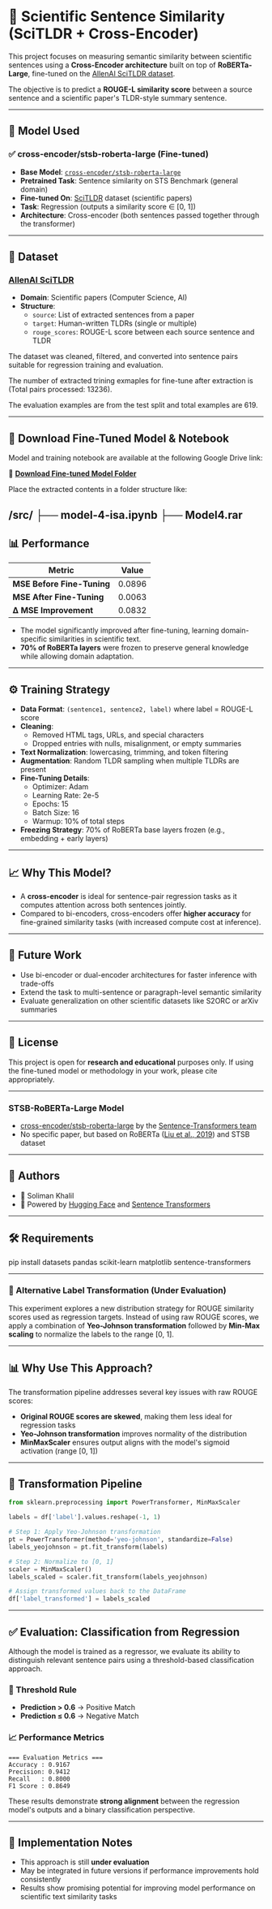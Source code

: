 # 🔬 Scientific Sentence Similarity (SciTLDR + Cross-Encoder)

This project focuses on measuring semantic similarity between scientific sentences using a **Cross-Encoder architecture** built on top of **RoBERTa-Large**, fine-tuned on the [AllenAI SciTLDR dataset](https://huggingface.co/datasets/allenai/scitldr).

The objective is to predict a **ROUGE-L similarity score** between a source sentence and a scientific paper's TLDR-style summary sentence.

---

## 🧠 Model Used

### ✅ cross-encoder/stsb-roberta-large (Fine-tuned)

- **Base Model**: [`cross-encoder/stsb-roberta-large`](https://huggingface.co/cross-encoder/stsb-roberta-large)
- **Pretrained Task**: Sentence similarity on STS Benchmark (general domain)
- **Fine-tuned On**: [SciTLDR](https://huggingface.co/datasets/allenai/scitldr) dataset (scientific papers)
- **Task**: Regression (outputs a similarity score ∈ [0, 1])
- **Architecture**: Cross-encoder (both sentences passed together through the transformer)

---

## 📂 Dataset

### [AllenAI SciTLDR](https://huggingface.co/datasets/allenai/scitldr)

- **Domain**: Scientific papers (Computer Science, AI)
- **Structure**:
  - `source`: List of extracted sentences from a paper
  - `target`: Human-written TLDRs (single or multiple)
  - `rouge_scores`: ROUGE-L score between each source sentence and TLDR


The dataset was cleaned, filtered, and converted into sentence pairs suitable for regression training and evaluation.

The number of extracted trining exmaples for fine-tune after extraction is (Total pairs processed: 13236).

The evaluation examples are from the test split and total examples are 619.

---

## 🔗 Download Fine-Tuned Model & Notebook

Model and training notebook are available at the following Google Drive link:

📁 **[Download Fine-tuned Model Folder](https://drive.google.com/drive/folders/1cjlEGUWfSdFMzCa2E7YD6bhdCTJc8C07?usp=sharing)**

Place the extracted contents in a folder structure like:

/src/
├── model-4-isa.ipynb
├── Model4.rar
---

## 📊 Performance

| Metric                    | Value   |
|---------------------------|---------|
| **MSE Before Fine-Tuning** | 0.0896  |
| **MSE After Fine-Tuning**  | 0.0063  |
| **Δ MSE Improvement**      | 0.0832  |

- The model significantly improved after fine-tuning, learning domain-specific similarities in scientific text.
- **70% of RoBERTa layers** were frozen to preserve general knowledge while allowing domain adaptation.

---

## ⚙️ Training Strategy

- **Data Format**: `(sentence1, sentence2, label)` where label = ROUGE-L score
- **Cleaning**:
  - Removed HTML tags, URLs, and special characters
  - Dropped entries with nulls, misalignment, or empty summaries
- **Text Normalization**: lowercasing, trimming, and token filtering
- **Augmentation**: Random TLDR sampling when multiple TLDRs are present
- **Fine-Tuning Details**:
  - Optimizer: Adam
  - Learning Rate: 2e-5
  - Epochs: 15
  - Batch Size: 16
  - Warmup: 10% of total steps
- **Freezing Strategy**: 70% of RoBERTa base layers frozen (e.g., embedding + early layers)

---

## 📈 Why This Model?

- A **cross-encoder** is ideal for sentence-pair regression tasks as it computes attention across both sentences jointly.
- Compared to bi-encoders, cross-encoders offer **higher accuracy** for fine-grained similarity tasks (with increased compute cost at inference).

---

## 🔮 Future Work

- Use bi-encoder or dual-encoder architectures for faster inference with trade-offs
- Extend the task to multi-sentence or paragraph-level semantic similarity
- Evaluate generalization on other scientific datasets like S2ORC or arXiv summaries

---

## 📝 License

This project is open for **research and educational** purposes only. If using the fine-tuned model or methodology in your work, please cite appropriately.

---


### STSB-RoBERTa-Large Model

- [cross-encoder/stsb-roberta-large](https://huggingface.co/cross-encoder/stsb-roberta-large) by the [Sentence-Transformers team](https://www.sbert.net/)
- No specific paper, but based on RoBERTa ([Liu et al., 2019](https://arxiv.org/abs/1907.11692)) and STSB dataset

---

## 🧠 Authors

- 🔬 Soliman Khalil  
- 🤖 Powered by [Hugging Face](https://huggingface.co) and [Sentence Transformers](https://www.sbert.net/)

---

## 🛠 Requirements


pip install datasets pandas scikit-learn matplotlib sentence-transformers

---

### 🧪 Alternative Label Transformation (Under Evaluation)

This experiment explores a new distribution strategy for ROUGE similarity scores used as regression targets. Instead of using raw ROUGE scores, we apply a combination of **Yeo-Johnson transformation** followed by **Min-Max scaling** to normalize the labels to the range [0, 1].

---

## 📊 Why Use This Approach?

The transformation pipeline addresses several key issues with raw ROUGE scores:

- **Original ROUGE scores are skewed**, making them less ideal for regression tasks
- **Yeo-Johnson transformation** improves normality of the distribution
- **MinMaxScaler** ensures output aligns with the model's sigmoid activation (range [0, 1])

---

## 🧬 Transformation Pipeline

```python
from sklearn.preprocessing import PowerTransformer, MinMaxScaler

labels = df['label'].values.reshape(-1, 1)

# Step 1: Apply Yeo-Johnson transformation
pt = PowerTransformer(method='yeo-johnson', standardize=False)
labels_yeojohnson = pt.fit_transform(labels)

# Step 2: Normalize to [0, 1]
scaler = MinMaxScaler()
labels_scaled = scaler.fit_transform(labels_yeojohnson)

# Assign transformed values back to the DataFrame
df['label_transformed'] = labels_scaled
```

---

## ✅ Evaluation: Classification from Regression

Although the model is trained as a regressor, we evaluate its ability to distinguish relevant sentence pairs using a threshold-based classification approach.

### 🔹 Threshold Rule
- **Prediction > 0.6** → Positive Match
- **Prediction ≤ 0.6** → Negative Match

### 📈 Performance Metrics

```
=== Evaluation Metrics ===
Accuracy : 0.9167
Precision: 0.9412
Recall   : 0.8000
F1 Score : 0.8649
```

These results demonstrate **strong alignment** between the regression model's outputs and a binary classification perspective.

---

## 📂 Implementation Notes

- This approach is still **under evaluation**
- May be integrated in future versions if performance improvements hold consistently
- Results show promising potential for improving model performance on scientific text similarity tasks
